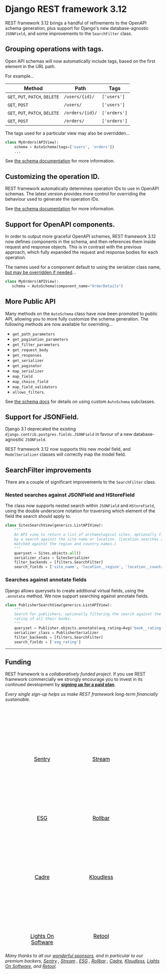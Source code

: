 <style>
.promo li a {
    float: left;
    width: 130px;
    height: 20px;
    text-align: center;
    margin: 10px 30px;
    padding: 150px 0 0 0;
    background-position: 0 50%;
    background-size: 130px auto;
    background-repeat: no-repeat;
    font-size: 120%;
    color: black;
}
.promo li {
    list-style: none;
}
</style>

# Django REST framework 3.12

REST framework 3.12 brings a handful of refinements to the OpenAPI schema generation, plus support for Django's new
database-agnostic `JSONField`, and some improvements to the `SearchFilter` class.

## Grouping operations with tags.

Open API schemas will now automatically include tags, based on the first element in the URL path.

For example...

Method                            | Path              | Tags
--------------------------------|-----------------|-------------
`GET`, `PUT`, `PATCH`, `DELETE`    | `/users/{id}/`  | `['users']`
`GET`, `POST`                   |    `/users/`          | `['users']`
`GET`, `PUT`, `PATCH`, `DELETE`    | `/orders/{id}/` | `['orders']`
`GET`, `POST`                   |    `/orders/`        | `['orders']`

The tags used for a particular view may also be overridden...

```python
class MyOrders(APIView):
    schema = AutoSchema(tags=['users', 'orders'])
    ...
```

See [the schema documentation](https://www.django-rest-framework.org/api-guide/schemas/#grouping-operations-with-tags)
for more information.

## Customizing the operation ID.

REST framework automatically determines operation IDs to use in OpenAPI schemas. The latest version provides more
control for overriding the behaviour used to generate the operation IDs.

See [the schema documentation](https://www.django-rest-framework.org/api-guide/schemas/#operationid) for more
information.

## Support for OpenAPI components.

In order to output more graceful OpenAPI schemes, REST framework 3.12 now defines components in the schema, and then
references them inside request and response objects. This is in contrast with the previous approach, which fully
expanded the request and response bodies for each operation.

The names used for a component default to using the serializer class
name, [but may be overridden if needed](https://www.django-rest-framework.org/api-guide/schemas/#components
)...

```python
class MyOrders(APIView):
   schema = AutoSchema(component_name="OrderDetails")
```

## More Public API

Many methods on the `AutoSchema` class have now been promoted to public API, allowing you to more fully customize the
schema generation. The following methods are now available for overriding...

* `get_path_parameters`
* `get_pagination_parameters`
* `get_filter_parameters`
* `get_request_body`
* `get_responses`
* `get_serializer`
* `get_paginator`
* `map_serializer`
* `map_field`
* `map_choice_field`
* `map_field_validators`
* `allows_filters`.

See [the schema docs](https://www.django-rest-framework.org/api-guide/schemas/#per-view-customization)
for details on using custom `AutoSchema` subclasses.

## Support for JSONField.

Django 3.1 deprecated the existing `django.contrib.postgres.fields.JSONField`
in favour of a new database-agnositic `JSONField`.

REST framework 3.12 now supports this new model field, and `ModelSerializer`
classes will correctly map the model field.

## SearchFilter improvements

There are a couple of significant improvements to the `SearchFilter` class.

### Nested searches against JSONField and HStoreField

The class now supports nested search within `JSONField` and `HStoreField`, using the double underscore notation for
traversing which element of the field the search should apply to.

```python
class SitesSearchView(generics.ListAPIView):
    """
    An API view to return a list of archaeological sites, optionally filtered
    by a search against the site name or location. (Location searches are
    matched against the region and country names.)
    """
    queryset = Sites.objects.all()
    serializer_class = SitesSerializer
    filter_backends = [filters.SearchFilter]
    search_fields = ['site_name', 'location__region', 'location__country']
```

### Searches against annotate fields

Django allows querysets to create additional virtual fields, using the `.annotate`
method. We now support searching against annotate fields.

```python
class PublisherSearchView(generics.ListAPIView):
    """
    Search for publishers, optionally filtering the search against the average
    rating of all their books.
    """
    queryset = Publisher.objects.annotate(avg_rating=Avg('book__rating'))
    serializer_class = PublisherSerializer
    filter_backends = [filters.SearchFilter]
    search_fields = ['avg_rating']
```

---

## Funding

REST framework is a *collaboratively funded project*. If you use REST framework commercially we strongly encourage you
to invest in its continued development by **[signing up for a paid plan][funding]**.

*Every single sign-up helps us make REST framework long-term financially sustainable.*

<ul class="premium-promo promo">
    <li><a href="https://getsentry.com/welcome/" style="background-image: url(https://fund-rest-framework.s3.amazonaws.com/sentry130.png)">Sentry</a></li>
    <li><a href="https://getstream.io/try-the-api/?utm_source=drf&utm_medium=banner&utm_campaign=drf" style="background-image: url(https://fund-rest-framework.s3.amazonaws.com/stream-130.png)">Stream</a></li>
    <li><a href="https://software.esg-usa.com" style="background-image: url(https://fund-rest-framework.s3.amazonaws.com/esg-new-logo.png)">ESG</a></li>
    <li><a href="https://rollbar.com" style="background-image: url(https://fund-rest-framework.s3.amazonaws.com/rollbar2.png)">Rollbar</a></li>
    <li><a href="https://cadre.com" style="background-image: url(https://fund-rest-framework.s3.amazonaws.com/cadre.png)">Cadre</a></li>
    <li><a href="https://hubs.ly/H0f30Lf0" style="background-image: url(https://fund-rest-framework.s3.amazonaws.com/kloudless-plus-text.png)">Kloudless</a></li>
    <li><a href="https://lightsonsoftware.com" style="background-image: url(https://fund-rest-framework.s3.amazonaws.com/lightson-dark.png)">Lights On Software</a></li>
    <li><a href="https://retool.com/?utm_source=djangorest&utm_medium=sponsorship" style="background-image: url(https://fund-rest-framework.s3.amazonaws.com/retool-sidebar.png)">Retool</a></li>
</ul>
<div style="clear: both; padding-bottom: 20px;"></div>

*Many thanks to all our [wonderful sponsors][sponsors], and in particular to our premium
backers, [Sentry](https://getsentry.com/welcome/)
, [Stream](https://getstream.io/?utm_source=drf&utm_medium=banner&utm_campaign=drf)
, [ESG](https://software.esg-usa.com/)
, [Rollbar](https://rollbar.com/?utm_source=django&utm_medium=sponsorship&utm_campaign=freetrial)
, [Cadre](https://cadre.com), [Kloudless](https://hubs.ly/H0f30Lf0), [Lights On Software](https://lightsonsoftware.com),
and [Retool](https://retool.com/?utm_source=djangorest&utm_medium=sponsorship).*

[sponsors]: https://fund.django-rest-framework.org/topics/funding/#our-sponsors

[funding]: funding.md
